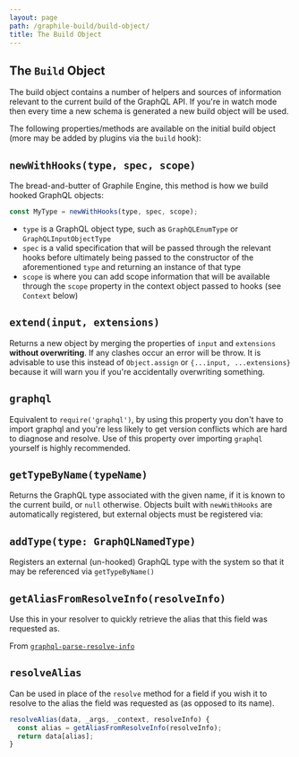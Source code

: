 ```yaml
---
layout: page
path: /graphile-build/build-object/
title: The Build Object
---
```


## The `Build` Object

The build object contains a number of helpers and sources of information
relevant to the current build of the GraphQL API. If you're in watch mode then
every time a new schema is generated a new build object will be used.

The following properties/methods are available on the initial build object
(more may be added by plugins via the `build` hook):

## `newWithHooks(type, spec, scope)`

The bread-and-butter of Graphile Engine, this method is how we build hooked GraphQL objects:

```js
const MyType = newWithHooks(type, spec, scope);
```

* `type` is a GraphQL object type, such as `GraphQLEnumType` or `GraphQLInputObjectType`
* `spec` is a valid specification that will be passed through the relevant
  hooks before ultimately being passed to the constructor of the aforementioned
  `type` and returning an instance of that type
* `scope` is where you can add scope information that will be available through
  the `scope` property in the context object passed to hooks (see `Context`
  below)

## `extend(input, extensions)`

Returns a new object by merging the properties of `input` and `extensions`
**without overwriting**. If any clashes occur an error will be throw. It is
advisable to use this instead of `Object.assign` or `{...input, ...extensions}`
because it will warn you if you're accidentally overwriting something.

## `graphql`

Equivalent to `require('graphql')`, by using this property you don't have to
import graphql and you're less likely to get version conflicts which are hard
to diagnose and resolve. Use of this property over importing `graphql` yourself
is highly recommended.

## `getTypeByName(typeName)`

Returns the GraphQL type associated with the given name, if it is known to the
current build, or `null` otherwise. Objects built with `newWithHooks` are
automatically registered, but external objects must be registered via:

## `addType(type: GraphQLNamedType)`

Registers an external (un-hooked) GraphQL type with the system so that it may
be referenced via `getTypeByName()`

## `getAliasFromResolveInfo(resolveInfo)`

Use this in your resolver to quickly retrieve the alias that this field was
requested as.

From [`graphql-parse-resolve-info`](https://github.com/graphile/graphile-engine/tree/master/packages/graphql-parse-resolve-info#getaliasfromresolveinforesolveinfo)

<!-- TODO: example -->

## `resolveAlias`

Can be used in place of the `resolve` method for a field if you wish it to resolve to the alias the field was requested as (as opposed to its name).

```js
resolveAlias(data, _args, _context, resolveInfo) {
  const alias = getAliasFromResolveInfo(resolveInfo);
  return data[alias];
}
```
